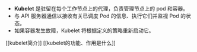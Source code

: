 - **Kubelet** 是驻留在每个工作节点上的代理，负责管理节点上的 pod 和容器。
- 与 API 服务器通信以接收有关已调度 Pod 的信息、执行它们并监视 Pod 的状态。
- 如果容器发生故障，Kubelet 将根据定义的策略重新启动它。

[[kubelet简介]]
[[kubelet的功能、作用是什么]]

